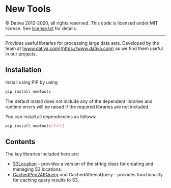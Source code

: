 # New Tools

&copy; Dativa 2012-2020, all rights reserved. This code is licensed under MIT license. See [license.txt](https://bitbucket.org/dativa4data/newtools/src/master/licence.txt) for details.

---

Provides useful libraries for processing large data sets. 
Developed by the team at [www.dativa.com](https://www.dativa.com) as we find them useful in our projects.

## Installation

Install using PIP by using

```bash
pip install newtools
```

The default install does not include any of the dependent libraries and runtime errors will be raised if the required libraries are not included.

You can install all dependencies as follows:

```bash
pip install newtools[full]
```

## Contents


The key libraries included here are:
* [S3Location](https://bitbucket.org/dativa4data/newtools/src/master/s3_location.md) - provides a version of the string class for creating and managing S3 locations.
* [CachedPep249Query](https://bitbucket.org/dativa4data/newtools/src/master/cached_query.md) and CachedAthenaQuery - provides functionality for caching query results to S3. 

